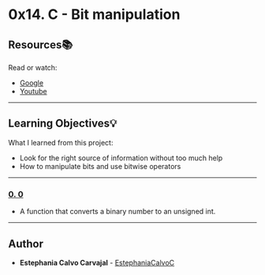 # 0x14. C - Bit manipulation

## Resources:books:
Read or watch:
* [Google](https://intranet.hbtn.io/rltoken/3N9o0-Gy3fxQoXJy6TUUHw)
* [Youtube](https://intranet.hbtn.io/rltoken/7jk6HSHSs-DdXMEPKW1MoQ)

---
## Learning Objectives:bulb:
What I learned from this project:

* Look for the right source of information without too much help
* How to manipulate bits and use bitwise operators

---
### [0. 0](./0-binary_to_uint.c)
* A function that converts a binary number to an unsigned int.

<!---
### [1. 1](./1-print_binary.c)
* A function that prints the binary representation of a number.


### [2. 10](./2-get_bit.c)
* A function that returns the value of a bit at a given index.


### [3. 11](./3-set_bit.c)
* A function that sets the value of a bit to 1 at a given index.


### [4. 100](./4-clear_bit.c)
* A function that sets the value of a bit to 0 at a given index.


### [5. 101](./5-flip_bits.c)
* A function that returns the number of bits you would need to flip to get from one number to another.
-->
---

## Author
* **Estephania Calvo Carvajal** - [EstephaniaCalvoC](https://github.com/EstephaniaCalvoC)
